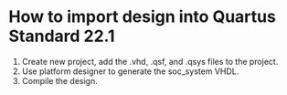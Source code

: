 # How to import design into Quartus Standard 22.1

1. Create new project, add the .vhd, .qsf, and .qsys files to the project.
2. Use platform designer to generate the soc_system VHDL.
3. Compile the design.

